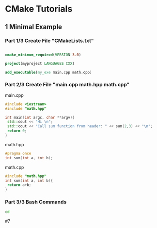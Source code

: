 # CMake Tutorials

## 1 Minimal Example
### Part 1/3 Create File "CMakeLists.txt"

``` cmake

cmake_minimum_required(VERSION 3.0)

project(myproject LANGUAGES CXX)

add_executable(my_exe main.cpp math.cpp)

```

### Part 2/3 Create File "main.cpp math.hpp math.cpp"

main.cpp
``` cpp
#include <iostream>
#include "math.hpp"

int main(int argc, char **argv){
 std::cout << "Hi \n";
 std::cout << "Call sum function from header: " << sum(2,3) << "\n";
 return 0;
}

```

math.hpp
``` hpp
#pragma once
int sum(int a, int b);
```

math.cpp
``` cpp
#include "math.hpp"
int sum(int a, int b){
 return a+b;
}
```

### Part 3/3 Bash Commands
``` bash
cd

```

#7
